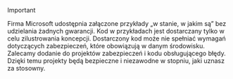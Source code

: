   
> [!IMPORTANT]
>  Firma Microsoft udostępnia załączone przykłady „w stanie, w jakim są” bez udzielania żadnych gwarancji. Kod w przykładach jest dostarczany tylko w celu zilustrowania koncepcji. Dostarczony kod może nie spełniać wymagań dotyczących zabezpieczeń, które obowiązują w danym środowisku. Zalecamy dodanie do projektów zabezpieczeń i kodu obsługującego błędy. Dzięki temu projekty będą bezpieczne i niezawodne w stopniu, jaki uznasz za stosowny.

  